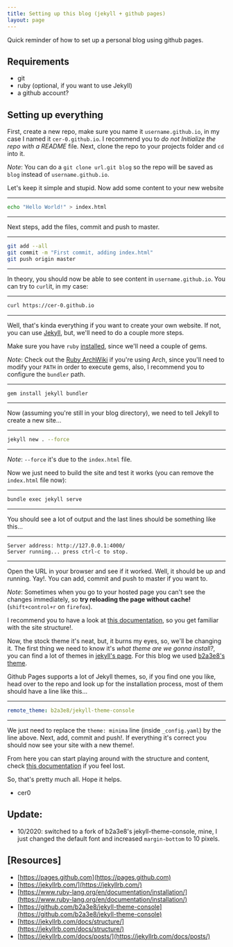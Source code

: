 ```yaml
---
title: Setting up this blog (jekyll + github pages)
layout: page
---
```


Quick reminder of how to set up a personal blog using github pages.

## Requirements

- git
- ruby (optional, if you want to use Jekyll)
- a github account?

## Setting up everything

First, create a new repo, make sure you name it `username.github.io`, in my case I named it `cer-0.github.io`. I recommend you to _do not Initialize the repo with a README_ file. Next, clone the repo to your projects folder and `cd` into it.

_Note_: You can do a `git clone url.git blog` so the repo will be saved as `blog` instead of `username.github.io`.

Let's keep it simple and stupid. Now add some content to your new website

---
```sh
echo "Hello World!" > index.html
```
---

Next steps, add the files, commit and push to master.

---
```sh
git add --all
git commit -m "First commit, adding index.html"
git push origin master
```
---

In theory, you should now be able to see content in `username.github.io`. You can try to `curl`it, in my case:

---
```sh
curl https://cer-0.github.io
```
---

Well, that's kinda everything if you want to create your own website. If not, you can use [Jekyll](https://jekyllrb.com/), but, we'll need to do a couple more steps.

Make sure you have `ruby` [installed](https://www.ruby-lang.org/en/documentation/installation/), since we'll need a couple of gems.

_Note_: Check out the [Ruby ArchWiki](https://wiki.archlinux.org/index.php/Ruby) if you're using Arch, since you'll need to modify your `PATH` in order to execute gems, also, I recommend you to configure the `bundler` path.

---
```sh
gem install jekyll bundler
```
---

Now (assuming you're still in your blog directory), we need to tell Jekyll to create a new site...

---
```sh
jekyll new . --force
```
---

_Note_: `--force` it's due to the `index.html` file.

Now we just need to build the site and test it works (you can remove the `index.html` file now):

---
```sh
bundle exec jekyll serve
```
---

You should see a lot of output and the last lines should be something like this...

---
```
Server address: http://127.0.0.1:4000/
Server running... press ctrl-c to stop.
```
---

Open the URL in your browser and see if it worked. Well, it should be up and running. Yay!. You can add, commit and push to master if  you want to.

_Note_: Sometimes when you go to your hosted page you can't see the changes immediately, so __try reloading the page without cache!__ (`shift+control+r` on `firefox`).

I recommend you to have a look at [this documentation](https://jekyllrb.com/docs/structure/), so you get familiar with the site structure!.

Now, the stock theme it's neat, but, it burns my eyes, so, we'll be changing it. The first thing we need to know it's _what theme are we gonna install?_, you can find a lot of themes in [jekyll's page](https://jekyllrb.com/docs/themes/). For this blog we used [b2a3e8's theme](https://github.com/b2a3e8/jekyll-theme-console).

Github Pages supports a lot of Jekyll themes, so, if you find one you like, head over to the repo and look up for the installation process, most of them should have a line like this...

---
```yaml
remote_theme: b2a3e8/jekyll-theme-console
```
---

We just need to replace the `theme: minima` line (inside `_config.yaml`) by the line above. Next, add, commit and push!. If everything it's correct you should now see your site with a new theme!. 

From here you can start playing around with the structure and content, check [this documentation](https://jekyllrb.com/docs/posts/) if you feel lost.

So, that's pretty much all. Hope it helps.

- cer0

## Update:

- 10/2020: switched to a fork of b2a3e8's jekyll-theme-console, mine, I just changed the default font and increased `margin-bottom` to 10 pixels.

## [Resources]

- [https://pages.github.com](https://pages.github.com)
- [https://jekyllrb.com/](https://jekyllrb.com/)
- [https://www.ruby-lang.org/en/documentation/installation/](https://www.ruby-lang.org/en/documentation/installation/)
- [https://github.com/b2a3e8/jekyll-theme-console](https://github.com/b2a3e8/jekyll-theme-console)
- [https://jekyllrb.com/docs/structure/](https://jekyllrb.com/docs/structure/)
- [https://jekyllrb.com/docs/posts/](https://jekyllrb.com/docs/posts/)

